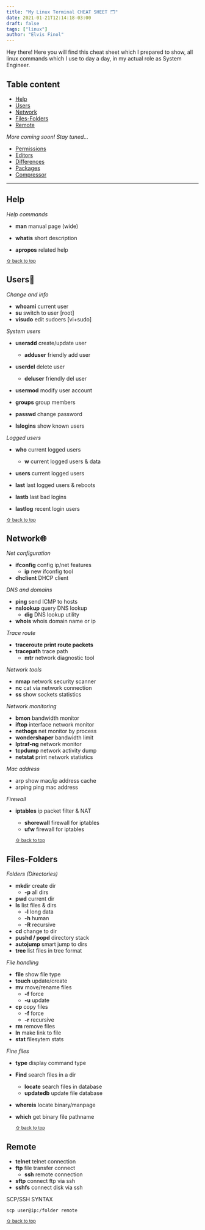 ```yaml
---
title: "My Linux Terminal CHEAT SHEET 🗂️"
date: 2021-01-21T12:14:18-03:00
draft: false
tags: ["linux"]
author: "Elvis Finol"
---
```


Hey there! Here you will find this cheat sheet which I prepared to show, all linux commands which I use to day a day, in my actual role as System Engineer.

## Table content

- [Help](#help)
- [Users](#users)
- [Network](#network)
- [Files-Folders](#files-folders)
- [Remote](#remote)



*More coming soon! Stay tuned...*
- [Permissions](#permissions)
- [Editors](#editors)
- [Differences](#differences)
- [Packages](#packages)
- [Compressor](#compressor)

--------------------------
## Help

*Help commands*

- **man** manual page (wide)

- **whatis** short description

- **apropos** related help

<sub>[⇧ back to top](#table-content)</sub>


## Users👤

*Change and info*

- **whoami** current user
- **su** switch to user [root]
- **visudo** edit sudoers [vi+sudo]

*System users*

- **useradd** create/update user
  - **adduser** friendly add user

- **userdel** delete user
  - **deluser** friendly del user
- **usermod** modify user account
- **groups** group members
- **passwd** change password
- **Islogins** show known users

*Logged users*

- **who** current logged users
  - **w** current logged users & data

- **users** current logged users
- **last** last logged users & reboots
- **lastb** last bad logins
- **lastlog** recent login users

<sub>[⇧ back to top](#table-content)</sub>


## Network🌐

*Net configuration*

- **ifconfig** config ip/net features
  - **ip** new ifconfig tool
- **dhclient** DHCP client

*DNS and domains*

- **ping** send ICMP to hosts
- **nslookup** query DNS lookup
  - **dig** DNS lookup utility 
- **whois** whois domain name or ip

*Trace route*

- **traceroute print route packets**
- **tracepath** trace path
  - **mtr** network diagnostic tool

*Network tools*

- **nmap** network security scanner
- **nc** cat via network connection
- **ss** show sockets statistics

*Network monitoring*

- **bmon** bandwidth monitor
- **iftop** interface network monitor
- **nethogs** net monitor by process
- **wondershaper** bandwidth limit
- **Iptraf-ng** network monitor
- **tcpdump** network activity dump
- **netstat** print network statistics

*Mac address*

- arp show mac/ip address cache
- arping ping mac address

*Firewall*

- **iptables** ip packet filter & NAT
  - **shorewall** firewall for iptables
  - **ufw** firewall for iptables

  <sub>[⇧ back to top](#table-content)</sub>

## Files-Folders

*Folders (Directories)*

- **mkdir** create dir
  - **-p** all dirs
- **pwd** current dir
- **ls** list files & dirs
  - **-l** long data
  - **-h** human 
  - **-R** recursive
- **cd** change to dir
- **pushd / popd** directory stack
- **autojump** smart jump to dirs
- **tree** list files in tree format

*File handling*

- **file** show file type
- **touch** update/create
- **mv** move/rename files
  - **-f** force
  - **-u** update
- **cp** copy files
  - **-f** force
  - **-r** recursive
- **rm** remove files
- **ln** make link to file
- **stat** filesytem stats

*Fine files*

- **type** display command type
- **Find** search files in a dir
  - **locate** search files in database
  - **updatedb** update file database
- **whereis** locate binary/manpage
- **which** get binary file pathname

  <sub>[⇧ back to top](#table-content)</sub>

## Remote

- **telnet** telnet connection
- **ftp** file transfer connect
  - **ssh** remote connection
- **sftp** connect ftp via ssh
- **sshfs** connect disk via ssh

SCP/SSH SYNTAX

```
scp user@ip:/folder remote
```

  <sub>[⇧ back to top](#table-content)</sub>
